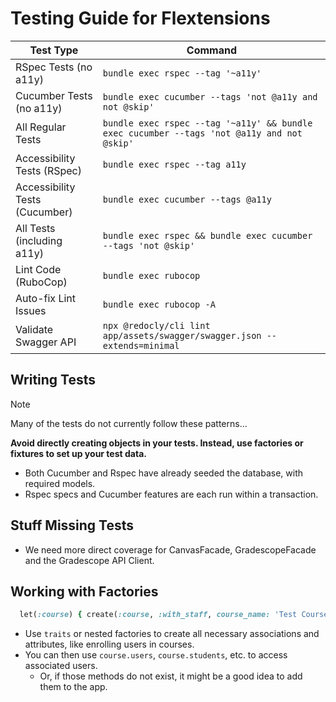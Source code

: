 # Testing Guide for Flextensions

| Test Type | Command |
|-----------|---------|
| RSpec Tests (no a11y) | `bundle exec rspec --tag '~a11y'` |
| Cucumber Tests (no a11y) | `bundle exec cucumber --tags 'not @a11y and not @skip'` |
| All Regular Tests | `bundle exec rspec --tag '~a11y' && bundle exec cucumber --tags 'not @a11y and not @skip'` |
| Accessibility Tests (RSpec) | `bundle exec rspec --tag a11y` |
| Accessibility Tests (Cucumber) | `bundle exec cucumber --tags @a11y` |
| All Tests (including a11y) | `bundle exec rspec && bundle exec cucumber --tags 'not @skip'` |
| Lint Code (RuboCop) | `bundle exec rubocop` |
| Auto-fix Lint Issues | `bundle exec rubocop -A` |
| Validate Swagger API | `npx @redocly/cli lint app/assets/swagger/swagger.json --extends=minimal` |

## Writing Tests

> [!NOTE]
> Many of the tests do not currently follow these patterns...

**Avoid directly creating objects in your tests. Instead, use factories or fixtures to set up your test data.**

* Both Cucumber and Rspec have already seeded the database, with required models.
* Rspec specs and Cucumber features are each run within a transaction.

## Stuff Missing Tests

* We need more direct coverage for CanvasFacade, GradescopeFacade and the Gradescope API Client.

## Working with Factories

```rb
  let(:course) { create(:course, :with_staff, course_name: 'Test Course', canvas_id: '456', course_code: 'TST101') }
```

* Use `traits` or nested factories to create all necessary associations and attributes, like enrolling users in courses.
* You can then use `course.users`, `course.students`, etc. to access associated users.
   * Or, if those methods do not exist, it might be a good idea to add them to the app.
